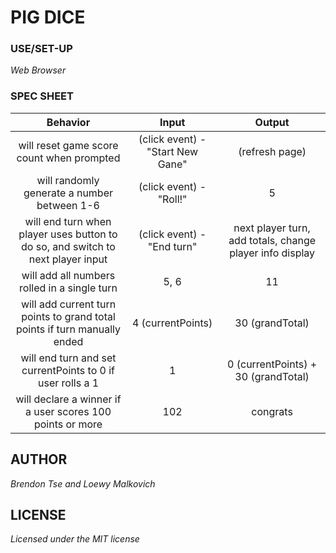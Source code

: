 # PIG DICE

### USE/SET-UP

_Web Browser_

### SPEC SHEET

| Behavior |  Input | Output |
|:----:|:----:|:----:|
| will reset game score count when prompted |(click event) - "Start New Gane"| (refresh page) |
| will randomly generate a number between 1-6 | (click event) - "Roll!" | 5 |
| will end turn when player uses button to do so, and switch to next player input | (click event) - "End turn" | next player turn, add totals, change player info display |
| will add all numbers rolled in a single turn | 5, 6 | 11 |
| will add current turn points to grand total points if turn manually ended | 4 (currentPoints) | 30 (grandTotal) |
| will end turn and set currentPoints to 0 if user rolls a 1 | 1 | 0 (currentPoints) + 30 (grandTotal) |
| will declare a winner if a user scores 100 points or more | 102 | congrats |

## AUTHOR

_Brendon Tse and Loewy Malkovich_

## LICENSE

_Licensed under the MIT license_
